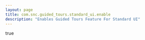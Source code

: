 ```yaml
---
layout: page
title: com.snc.guided_tours.standard_ui.enable
description: "Enables Guided Tours Feature For Standard UI"
---
```

true